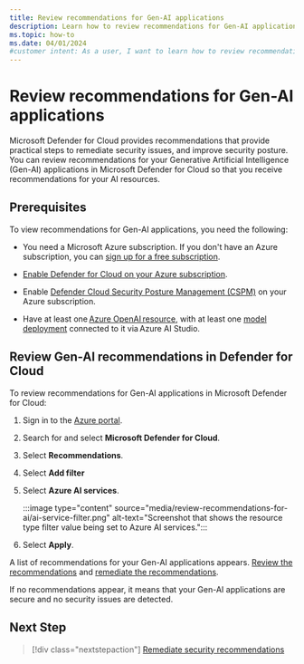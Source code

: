 ```yaml
---
title: Review recommendations for Gen-AI applications
description: Learn how to review recommendations for Gen-AI applications in Microsoft Defender for Cloud.
ms.topic: how-to
ms.date: 04/01/2024
#customer intent: As a user, I want to learn how to review recommendations for Gen-AI applications in Microsoft Defender for Cloud so that I can improve the security of my Gen-AI applications.
---
```


# Review recommendations for Gen-AI applications

Microsoft Defender for Cloud provides recommendations that provide practical steps to remediate security issues, and improve security posture. You can review recommendations for your Generative Artificial Intelligence (Gen-AI) applications in Microsoft Defender for Cloud so that you receive recommendations for your AI resources.

## Prerequisites

To view recommendations for Gen-AI applications, you need the following:

- You need a Microsoft Azure subscription. If you don't have an Azure subscription, you can [sign up for a free subscription](https://azure.microsoft.com/pricing/free-trial/).

- [Enable Defender for Cloud on your Azure subscription](connect-azure-subscription.md).

- Enable [Defender Cloud Security Posture Management (CSPM)](tutorial-enable-cspm-plan.md) on your Azure subscription.

- Have at least one [Azure OpenAI resource](../ai-studio/how-to/create-azure-ai-resource.md), with at least one [model deployment](../ai-studio/how-to/deploy-models-openai.md) connected to it via Azure AI Studio.

## Review Gen-AI recommendations in Defender for Cloud

To review recommendations for Gen-AI applications in Microsoft Defender for Cloud:

1. Sign in to the [Azure portal](https://portal.azure.com/).

1. Search for and select **Microsoft Defender for Cloud**.

1. Select **Recommendations**.

1. Select **Add filter**

1. Select **Azure AI services**.

    :::image type="content" source="media/review-recommendations-for-ai/ai-service-filter.png" alt-text="Screenshot that shows the resource type filter value being set to Azure AI services.":::

1. Select **Apply**.

A list of recommendations for your Gen-AI applications appears. [Review the recommendations](review-security-recommendations.md) and [remediate the recommendations](implement-security-recommendations.md).

If no recommendations appear, it means that your Gen-AI applications are secure and no security issues are detected.

## Next Step

> [!div class="nextstepaction"]
> [Remediate security recommendations](implement-security-recommendations.md)
